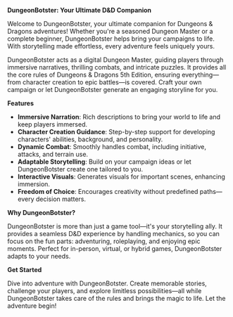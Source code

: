 **DungeonBotster: Your Ultimate D&D Companion**

Welcome to DungeonBotster, your ultimate companion for Dungeons & Dragons adventures! Whether you're a seasoned Dungeon Master or a complete beginner, DungeonBotster helps bring your campaigns to life. With storytelling made effortless, every adventure feels uniquely yours.

DungeonBotster acts as a digital Dungeon Master, guiding players through immersive narratives, thrilling combats, and intricate puzzles. It provides all the core rules of Dungeons & Dragons 5th Edition, ensuring everything—from character creation to epic battles—is covered. Craft your own campaign or let DungeonBotster generate an engaging storyline for you.

**Features**

- **Immersive Narration**: Rich descriptions to bring your world to life and keep players immersed.
- **Character Creation Guidance**: Step-by-step support for developing characters' abilities, background, and personality.
- **Dynamic Combat**: Smoothly handles combat, including initiative, attacks, and terrain use.
- **Adaptable Storytelling**: Build on your campaign ideas or let DungeonBotster create one tailored to you.
- **Interactive Visuals**: Generates visuals for important scenes, enhancing immersion.
- **Freedom of Choice**: Encourages creativity without predefined paths—every decision matters.

**Why DungeonBotster?**

DungeonBotster is more than just a game tool—it's your storytelling ally. It provides a seamless D&D experience by handling mechanics, so you can focus on the fun parts: adventuring, roleplaying, and enjoying epic moments. Perfect for in-person, virtual, or hybrid games, DungeonBotster adapts to your needs.

**Get Started**

Dive into adventure with DungeonBotster. Create memorable stories, challenge your players, and explore limitless possibilities—all while DungeonBotster takes care of the rules and brings the magic to life. Let the adventure begin!

